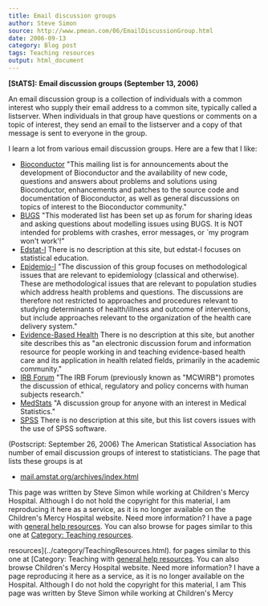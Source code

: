 ```yaml
---
title: Email discussion groups
author: Steve Simon
source: http://www.pmean.com/06/EmailDiscussionGroup.html
date: 2006-09-13
category: Blog post
tags: Teaching resources
output: html_document
---
```

**[StATS]:** **Email discussion groups (September
13, 2006)**

An email discussion group is a collection of individuals with a common
interest who supply their email address to a common site, typically
called a listserver. When individuals in that group have questions or
comments on a topic of interest, they send an email to the listserver
and a copy of that message is sent to everyone in the group.

I learn a lot from various email discussion groups. Here are a few that
I like:

-   [Bioconductor](http://www.bioconductor.org/docs/mailList.html)
    \"This mailing list is for announcements about the development of
    Bioconductor and the availability of new code, questions and answers
    about problems and solutions using Bioconductor, enhancements and
    patches to the source code and documentation of Bioconductor, as
    well as general discussions on topics of interest to the
    Bioconductor community.\"
-   [BUGS](http://www.jiscmail.ac.uk/archives/bugs.html) \"This
    moderated list has been set up as forum for sharing ideas and asking
    questions about modelling issues using BUGS. It is NOT intended for
    problems with crashes, error messages, or \`my program won\'t
    work\'!\"
-   [Edstat-l](http://lists.psu.edu/archives/edstat-l.html) There is no
    description at this site, but edstat-l focuses on statistical
    education.
-   [Epidemio-l](http://www.listes.umontreal.ca/wws/info/epidemio-l)
    \"The discussion of this group focuses on methodological issues that
    are relevant to epidemiology (classical and otherwise). These are
    methodological issues that are relevant to population studies which
    address health problems and questions. The discussions are therefore
    not restricted to approaches and procedures relevant to studying
    determinants of health/illness and outcome of interventions, but
    include approaches relevant to the organization of the health care
    delivery system.\"
-   [Evidence-Based
    Health](http://www.jiscmail.ac.uk/lists/EVIDENCE-BASED-HEALTH.html)
    There is no description at this site, but another site describes
    this as \"an electronic discussion forum and information resource
    for people working in and teaching evidence-based health care and
    its application in health related fields, primarily in the academic
    community.\"
-   [IRB Forum](http://www.irbforum.org/) \"The IRB Forum (previously
    known as \"MCWIRB\") promotes the discussion of ethical, regulatory
    and policy concerns with human subjects research.\"
-   [MedStats](http://groups.google.com/group/MedStats) \"A discussion
    group for anyone with an interest in Medical Statistics.\"
-   [SPSS](http://listserv.uga.edu/archives/spssx-l.html) There is no
    description at this site, but this list covers issues with the use
    of SPSS software.

(Postscript: September 26, 2006) The American Statistical Association
has number of email discussion groups of interest to statisticians. The
page that lists these groups is at

-   [mail.amstat.org/archives/index.html](http://mail.amstat.org/archives/index.html)

This page was written by Steve Simon while working at Children\'s Mercy
Hospital. Although I do not hold the copyright for this material, I am
reproducing it here as a service, as it is no longer available on the
Children\'s Mercy Hospital website. Need more information? I have a page
with [general help resources](../GeneralHelp.html). You can also browse
for pages similar to this one at [Category: Teaching
resources](../category/TeachingResources.html).
<!---More--->
resources](../category/TeachingResources.html).
for pages similar to this one at [Category: Teaching
with [general help resources](../GeneralHelp.html). You can also browse
Children\'s Mercy Hospital website. Need more information? I have a page
reproducing it here as a service, as it is no longer available on the
Hospital. Although I do not hold the copyright for this material, I am
This page was written by Steve Simon while working at Children\'s Mercy

<!---Do not use
**[StATS]:** **Email discussion groups (September
This page was written by Steve Simon while working at Children\'s Mercy
Hospital. Although I do not hold the copyright for this material, I am
reproducing it here as a service, as it is no longer available on the
Children\'s Mercy Hospital website. Need more information? I have a page
with [general help resources](../GeneralHelp.html). You can also browse
for pages similar to this one at [Category: Teaching
resources](../category/TeachingResources.html).
--->

